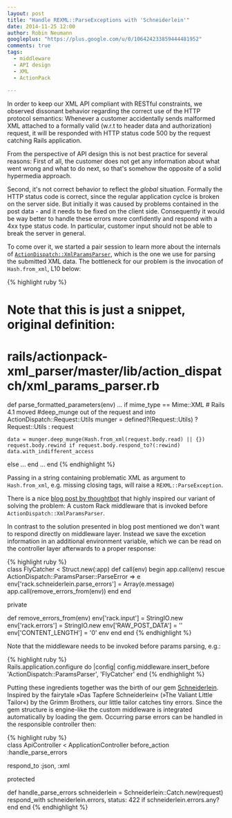 ```yaml
---
layout: post
title: "Handle REXML::ParseExceptions with 'Schneiderlein'"
date: 2014-11-25 12:00
author: Robin Neumann
googleplus: "https://plus.google.com/u/0/106424233859444481952"
comments: true
tags:
  - middleware
  - API design
  - XML 
  - ActionPack
  
---
```

In order to keep our XML API compliant with RESTful constraints, we observed dissonant behavior regarding
the correct use of the HTTP protocol semantics: Whenever a customer accidentally sends malformed XML attached 
to a formally valid (w.r.t to header data and authorization) request, it will be responded with HTTP status 
code 500 by the request catching Rails application.

From the perspective of API design this is not best practice for several reasons: First of all, 
the customer does not get any information about what went wrong and what to do next, so that's 
somehow the opposite of a solid hypermedia approach. 

Second, it's not correct behavior to reflect the *global* situation. Formally the HTTP status 
code is correct, since the regular application cyclce is broken on the server side. But initially
it was caused by problems contained in the post data - and it needs to be fixed on the client side. 
Consequently it would be way better to handle these errors more confidently and respond with a 4xx 
type status code. In particular, customer input should not be able to break the server in general.

To come over it, we started a pair session to learn more about the internals of [``ActionDispatch::XmlParamsParser``](https://github.com/rails/actionpack-xml_parser), 
which is the one we use for parsing the submitted XML data. The bottleneck for our problem is the invocation of ``Hash.from_xml``, L10 below:

{% highlight ruby %}  
# Note that this is just a snippet, original definition: 
# rails/actionpack-xml_parser/master/lib/action_dispatch/xml_params_parser.rb
def parse_formatted_parameters(env)
  …
  if mime_type == Mime::XML
    # Rails 4.1 moved #deep_munge out of the request and into ActionDispatch::Request::Utils
    munger = defined?(Request::Utils) ? Request::Utils : request
               
    data = munger.deep_munge(Hash.from_xml(request.body.read) || {})
    request.body.rewind if request.body.respond_to?(:rewind)
    data.with_indifferent_access
  else
    …
  end
  …
end
{% endhighlight %}

Passing in a string containing problematic XML as argument to ``Hash.from_xml``, e.g. missing closing tags, will raise a ``REXML::ParseException``. 

There is a nice 
[blog post by thoughtbot](http://robots.thoughtbot.com/catching-json-parse-errors-with-custom-middleware) that 
highly inspired our variant of solving the problem: A custom Rack middleware that is invoked before ``ActionDispatch::XmlParamsParser``. 

In contrast to the solution presented in blog post mentioned we don't want to respond directly on middleware layer. Instead we save
the excetion information in an additional environment variable, which we can be read on the controller layer afterwards
to a proper response:

{% highlight ruby %}  
class FlyCatcher < Struct.new(:app)
  def call(env)
    begin
      app.call(env)
    rescue ActionDispatch::ParamsParser::ParseError => e
      env['rack.schneiderlein.parse_errors'] = Array(e.message)
      app.call(remove_errors_from(env))
    end
  end

  private

  def remove_errors_from(env)
    env['rack.input']     = StringIO.new
    env['rack.errors']    = StringIO.new
    env['RAW_POST_DATA']  = ''
    env['CONTENT_LENGTH'] = '0'
    env
  end
end
{% endhighlight %}

Note that the middleware needs to be invoked before params parsing, e.g.:

{% highlight ruby %}  
Rails.application.configure do |config|
  config.middleware.insert_before 'ActionDispatch::ParamsParser', 'FlyCatcher'
end
{% endhighlight %}


Putting these ingredients together was the birth of our gem [Schneiderlein](https://github.com/Absolventa/schneiderlein). Inspired 
by the fairytale »Das Tapfere Schneiderlein« (»The Valiant Little Tailor«) by the Grimm Brothers, our little tailor catches tiny errors. Since the gem structure 
is engine-like the custom middleware is integrated automatically by loading the gem. Occurring parse errors can be handled
in the responsible controller then:

{% highlight ruby %}  
class ApiController < ApplicationController
  before_action :handle_parse_errors
   
  respond_to :json, :xml
      
  protected
         
  def handle_parse_errors
    schneiderlein = Schneiderlein::Catch.new(request)
    respond_with schneiderlein.errors, status: 422 if schneiderlein.errors.any?
  end
end
{% endhighlight %}
